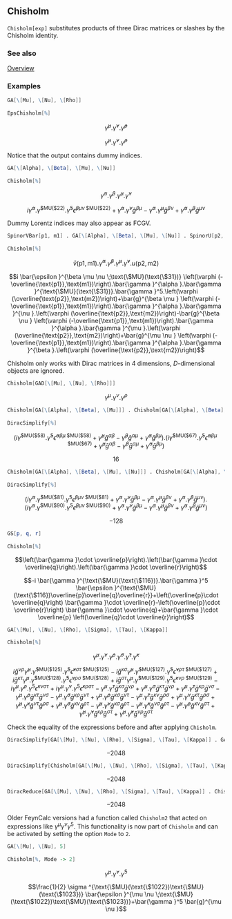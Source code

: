 ## Chisholm

`Chisholm[exp]` substitutes products of three Dirac matrices or slashes by the Chisholm identity.

### See also

[Overview](Extra/FeynCalc.md)

### Examples

```mathematica
GA[\[Mu], \[Nu], \[Rho]] 
 
EpsChisholm[%]
```

$$\bar{\gamma }^{\mu }.\bar{\gamma }^{\nu }.\bar{\gamma }^{\rho }$$

$$\bar{\gamma }^{\mu }.\bar{\gamma }^{\nu }.\bar{\gamma }^{\rho }$$

Notice that the output contains dummy indices.

```mathematica
GA[\[Alpha], \[Beta], \[Mu], \[Nu]] 
 
Chisholm[%]
```

$$\bar{\gamma }^{\alpha }.\bar{\gamma }^{\beta }.\bar{\gamma }^{\mu }.\bar{\gamma }^{\nu }$$

$$i \bar{\gamma }^{\alpha }.\bar{\gamma }^{\text{\$MU}(\text{\$22})}.\bar{\gamma }^5 \bar{\epsilon }^{\beta \mu \nu \;\text{\$MU}(\text{\$22})}+\bar{\gamma }^{\alpha }.\bar{\gamma }^{\nu } \bar{g}^{\beta \mu }-\bar{\gamma }^{\alpha }.\bar{\gamma }^{\mu } \bar{g}^{\beta \nu }+\bar{\gamma }^{\alpha }.\bar{\gamma }^{\beta } \bar{g}^{\mu \nu }$$

Dummy Lorentz indices may also appear as FCGV.

```mathematica
SpinorVBar[p1, m1] . GA[\[Alpha], \[Beta], \[Mu], \[Nu]] . SpinorU[p2, m2] 
 
Chisholm[%]
```

$$\bar{v}(\text{p1},\text{m1}).\bar{\gamma }^{\alpha }.\bar{\gamma }^{\beta }.\bar{\gamma }^{\mu }.\bar{\gamma }^{\nu }.u(\text{p2},\text{m2})$$

$$i \bar{\epsilon }^{\beta \mu \nu \;\text{\$MU}(\text{\$31})} \left(\varphi (-\overline{\text{p1}},\text{m1})\right).\bar{\gamma }^{\alpha }.\bar{\gamma }^{\text{\$MU}(\text{\$31})}.\bar{\gamma }^5.\left(\varphi (\overline{\text{p2}},\text{m2})\right)+\bar{g}^{\beta \mu } \left(\varphi (-\overline{\text{p1}},\text{m1})\right).\bar{\gamma }^{\alpha }.\bar{\gamma }^{\nu }.\left(\varphi (\overline{\text{p2}},\text{m2})\right)-\bar{g}^{\beta \nu } \left(\varphi (-\overline{\text{p1}},\text{m1})\right).\bar{\gamma }^{\alpha }.\bar{\gamma }^{\mu }.\left(\varphi (\overline{\text{p2}},\text{m2})\right)+\bar{g}^{\mu \nu } \left(\varphi (-\overline{\text{p1}},\text{m1})\right).\bar{\gamma }^{\alpha }.\bar{\gamma }^{\beta }.\left(\varphi (\overline{\text{p2}},\text{m2})\right)$$

Chisholm only works with Dirac matrices in $4$ dimensions, $D$-dimensional objects are ignored.

```mathematica
Chisholm[GAD[\[Mu], \[Nu], \[Rho]]]
```

$$\gamma ^{\mu }.\gamma ^{\nu }.\gamma ^{\rho }$$

```mathematica
Chisholm[GA[\[Alpha], \[Beta], \[Mu]]] . Chisholm[GA[\[Alpha], \[Beta], \[Mu]]] 
 
DiracSimplify[%]
```

$$\left(i \bar{\gamma }^{\text{\$MU}(\text{\$58})}.\bar{\gamma }^5 \bar{\epsilon }^{\alpha \beta \mu \;\text{\$MU}(\text{\$58})}+\bar{\gamma }^{\mu } \bar{g}^{\alpha \beta }-\bar{\gamma }^{\beta } \bar{g}^{\alpha \mu }+\bar{\gamma }^{\alpha } \bar{g}^{\beta \mu }\right).\left(i \bar{\gamma }^{\text{\$MU}(\text{\$67})}.\bar{\gamma }^5 \bar{\epsilon }^{\alpha \beta \mu \;\text{\$MU}(\text{\$67})}+\bar{\gamma }^{\mu } \bar{g}^{\alpha \beta }-\bar{\gamma }^{\beta } \bar{g}^{\alpha \mu }+\bar{\gamma }^{\alpha } \bar{g}^{\beta \mu }\right)$$

$$16$$

```mathematica
Chisholm[GA[\[Alpha], \[Beta], \[Mu], \[Nu]]] . Chisholm[GA[\[Alpha], \[Beta], \[Mu], \[Nu]]] 
 
DiracSimplify[%]
```

$$\left(i \bar{\gamma }^{\alpha }.\bar{\gamma }^{\text{\$MU}(\text{\$81})}.\bar{\gamma }^5 \bar{\epsilon }^{\beta \mu \nu \;\text{\$MU}(\text{\$81})}+\bar{\gamma }^{\alpha }.\bar{\gamma }^{\nu } \bar{g}^{\beta \mu }-\bar{\gamma }^{\alpha }.\bar{\gamma }^{\mu } \bar{g}^{\beta \nu }+\bar{\gamma }^{\alpha }.\bar{\gamma }^{\beta } \bar{g}^{\mu \nu }\right).\left(i \bar{\gamma }^{\alpha }.\bar{\gamma }^{\text{\$MU}(\text{\$90})}.\bar{\gamma }^5 \bar{\epsilon }^{\beta \mu \nu \;\text{\$MU}(\text{\$90})}+\bar{\gamma }^{\alpha }.\bar{\gamma }^{\nu } \bar{g}^{\beta \mu }-\bar{\gamma }^{\alpha }.\bar{\gamma }^{\mu } \bar{g}^{\beta \nu }+\bar{\gamma }^{\alpha }.\bar{\gamma }^{\beta } \bar{g}^{\mu \nu }\right)$$

$$-128$$

```mathematica
GS[p, q, r] 
 
Chisholm[%]
```

$$\left(\bar{\gamma }\cdot \overline{p}\right).\left(\bar{\gamma }\cdot \overline{q}\right).\left(\bar{\gamma }\cdot \overline{r}\right)$$

$$-i \bar{\gamma }^{\text{\$MU}(\text{\$116})}.\bar{\gamma }^5 \bar{\epsilon }^{\text{\$MU}(\text{\$116})\overline{p}\overline{q}\overline{r}}+\left(\overline{p}\cdot \overline{q}\right) \bar{\gamma }\cdot \overline{r}-\left(\overline{p}\cdot \overline{r}\right) \bar{\gamma }\cdot \overline{q}+\bar{\gamma }\cdot \overline{p} \left(\overline{q}\cdot \overline{r}\right)$$

```mathematica
GA[\[Mu], \[Nu], \[Rho], \[Sigma], \[Tau], \[Kappa]] 
 
Chisholm[%]
```

$$\bar{\gamma }^{\mu }.\bar{\gamma }^{\nu }.\bar{\gamma }^{\rho }.\bar{\gamma }^{\sigma }.\bar{\gamma }^{\tau }.\bar{\gamma }^{\kappa }$$

$$i \bar{g}^{\nu \rho } \bar{\gamma }^{\mu }.\bar{\gamma }^{\text{\$MU}(\text{\$125})}.\bar{\gamma }^5 \bar{\epsilon }^{\kappa \sigma \tau \;\text{\$MU}(\text{\$125})}-i \bar{g}^{\kappa \sigma } \bar{\gamma }^{\mu }.\bar{\gamma }^{\text{\$MU}(\text{\$127})}.\bar{\gamma }^5 \bar{\epsilon }^{\nu \rho \tau \;\text{\$MU}(\text{\$127})}+i \bar{g}^{\kappa \tau } \bar{\gamma }^{\mu }.\bar{\gamma }^{\text{\$MU}(\text{\$128})}.\bar{\gamma }^5 \bar{\epsilon }^{\nu \rho \sigma \;\text{\$MU}(\text{\$128})}+i \bar{g}^{\sigma \tau } \bar{\gamma }^{\mu }.\bar{\gamma }^{\text{\$MU}(\text{\$129})}.\bar{\gamma }^5 \bar{\epsilon }^{\kappa \nu \rho \;\text{\$MU}(\text{\$129})}-i \bar{\gamma }^{\mu }.\bar{\gamma }^{\rho }.\bar{\gamma }^5 \bar{\epsilon }^{\kappa \nu \sigma \tau }+i \bar{\gamma }^{\mu }.\bar{\gamma }^{\nu }.\bar{\gamma }^5 \bar{\epsilon }^{\kappa \rho \sigma \tau }-\bar{\gamma }^{\mu }.\bar{\gamma }^{\tau } \bar{g}^{\kappa \sigma } \bar{g}^{\nu \rho }+\bar{\gamma }^{\mu }.\bar{\gamma }^{\sigma } \bar{g}^{\kappa \tau } \bar{g}^{\nu \rho }+\bar{\gamma }^{\mu }.\bar{\gamma }^{\tau } \bar{g}^{\kappa \rho } \bar{g}^{\nu \sigma }-\bar{\gamma }^{\mu }.\bar{\gamma }^{\rho } \bar{g}^{\kappa \tau } \bar{g}^{\nu \sigma }-\bar{\gamma }^{\mu }.\bar{\gamma }^{\sigma } \bar{g}^{\kappa \rho } \bar{g}^{\nu \tau }+\bar{\gamma }^{\mu }.\bar{\gamma }^{\rho } \bar{g}^{\kappa \sigma } \bar{g}^{\nu \tau }-\bar{\gamma }^{\mu }.\bar{\gamma }^{\tau } \bar{g}^{\kappa \nu } \bar{g}^{\rho \sigma }+\bar{\gamma }^{\mu }.\bar{\gamma }^{\nu } \bar{g}^{\kappa \tau } \bar{g}^{\rho \sigma }+\bar{\gamma }^{\mu }.\bar{\gamma }^{\kappa } \bar{g}^{\nu \tau } \bar{g}^{\rho \sigma }+\bar{\gamma }^{\mu }.\bar{\gamma }^{\sigma } \bar{g}^{\kappa \nu } \bar{g}^{\rho \tau }-\bar{\gamma }^{\mu }.\bar{\gamma }^{\nu } \bar{g}^{\kappa \sigma } \bar{g}^{\rho \tau }-\bar{\gamma }^{\mu }.\bar{\gamma }^{\kappa } \bar{g}^{\nu \sigma } \bar{g}^{\rho \tau }-\bar{\gamma }^{\mu }.\bar{\gamma }^{\rho } \bar{g}^{\kappa \nu } \bar{g}^{\sigma \tau }+\bar{\gamma }^{\mu }.\bar{\gamma }^{\nu } \bar{g}^{\kappa \rho } \bar{g}^{\sigma \tau }+\bar{\gamma }^{\mu }.\bar{\gamma }^{\kappa } \bar{g}^{\nu \rho } \bar{g}^{\sigma \tau }$$

Check the equality of the expressions before and after applying `Chisholm`.

```mathematica
DiracSimplify[GA[\[Mu], \[Nu], \[Rho], \[Sigma], \[Tau], \[Kappa]] . GA[\[Mu], \[Nu], \[Rho], \[Sigma], \[Tau], \[Kappa]]]
```

$$-2048$$

```mathematica
DiracSimplify[Chisholm[GA[\[Mu], \[Nu], \[Rho], \[Sigma], \[Tau], \[Kappa]]] . Chisholm[GA[\[Mu], \[Nu], \[Rho], \[Sigma], \[Tau], \[Kappa]]]]
```

$$-2048$$

```mathematica
DiracReduce[GA[\[Mu], \[Nu], \[Rho], \[Sigma], \[Tau], \[Kappa]] . Chisholm[GA[\[Mu], \[Nu], \[Rho], \[Sigma], \[Tau], \[Kappa]]]]
```

$$-2048$$

Older FeynCalc versions had a function called `Chisholm2` that acted on expressions like $\gamma^{\mu} \gamma^{\nu} \gamma^5$. This functionality is now part of `Chisholm` and can be activated by setting the option `Mode` to `2`.

```mathematica
GA[\[Mu], \[Nu], 5] 
 
Chisholm[%, Mode -> 2]
```

$$\bar{\gamma }^{\mu }.\bar{\gamma }^{\nu }.\bar{\gamma }^5$$

$$\frac{1}{2} \sigma ^{\text{\$MU}(\text{\$1022})\text{\$MU}(\text{\$1023})} \bar{\epsilon }^{\mu \nu \;\text{\$MU}(\text{\$1022})\text{\$MU}(\text{\$1023})}+\bar{\gamma }^5 \bar{g}^{\mu \nu }$$